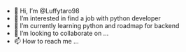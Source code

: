 - 👋 Hi, I’m @Luffytaro98
- 👀 I’m interested in find a job with python developer
- 🌱 I’m currently learning python and roadmap for backend
- 💞️ I’m looking to collaborate on ...
- 📫 How to reach me ...

<!---
Luffytaro98/Luffytaro98 is a ✨ special ✨ repository because its `README.md` (this file) appears on your GitHub profile.
You can click the Preview link to take a look at your changes.
--->

